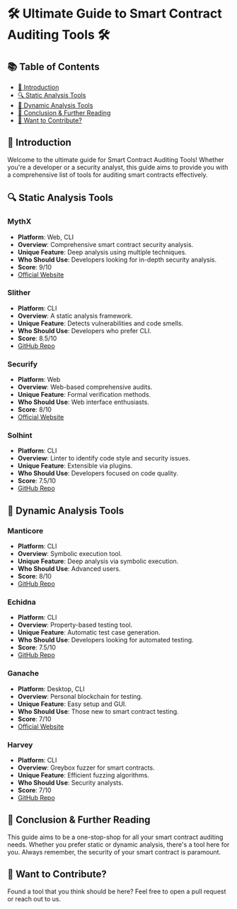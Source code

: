 # 🛠️ Ultimate Guide to Smart Contract Auditing Tools 🛠️

## 📚 Table of Contents

- [🎯 Introduction](#-introduction)
- [🔍 Static Analysis Tools](#-static-analysis-tools)
- [🏃 Dynamic Analysis Tools](#-dynamic-analysis-tools)
- [🔗 Conclusion & Further Reading](#-conclusion--further-reading)
- [🙏 Want to Contribute?](#-want-to-contribute)

## 🎯 Introduction

Welcome to the ultimate guide for Smart Contract Auditing Tools! Whether you're a developer or a security analyst, this guide aims to provide you with a comprehensive list of tools for auditing smart contracts effectively.

## 🔍 Static Analysis Tools

### MythX
- **Platform**: Web, CLI
- **Overview**: Comprehensive smart contract security analysis.
- **Unique Feature**: Deep analysis using multiple techniques.
- **Who Should Use**: Developers looking for in-depth security analysis.
- **Score**: 9/10
- [Official Website](https://mythx.io/)

### Slither
- **Platform**: CLI
- **Overview**: A static analysis framework.
- **Unique Feature**: Detects vulnerabilities and code smells.
- **Who Should Use**: Developers who prefer CLI.
- **Score**: 8.5/10
- [GitHub Repo](https://github.com/crytic/slither)

### Securify
- **Platform**: Web
- **Overview**: Web-based comprehensive audits.
- **Unique Feature**: Formal verification methods.
- **Who Should Use**: Web interface enthusiasts.
- **Score**: 8/10
- [Official Website](https://securify.chainsecurity.com/)

### Solhint
- **Platform**: CLI
- **Overview**: Linter to identify code style and security issues.
- **Unique Feature**: Extensible via plugins.
- **Who Should Use**: Developers focused on code quality.
- **Score**: 7.5/10
- [GitHub Repo](https://github.com/protofire/solhint)

## 🏃 Dynamic Analysis Tools

### Manticore
- **Platform**: CLI
- **Overview**: Symbolic execution tool.
- **Unique Feature**: Deep analysis via symbolic execution.
- **Who Should Use**: Advanced users.
- **Score**: 8/10
- [GitHub Repo](https://github.com/trailofbits/manticore)

### Echidna
- **Platform**: CLI
- **Overview**: Property-based testing tool.
- **Unique Feature**: Automatic test case generation.
- **Who Should Use**: Developers looking for automated testing.
- **Score**: 7.5/10
- [GitHub Repo](https://github.com/crytic/echidna)

### Ganache
- **Platform**: Desktop, CLI
- **Overview**: Personal blockchain for testing.
- **Unique Feature**: Easy setup and GUI.
- **Who Should Use**: Those new to smart contract testing.
- **Score**: 7/10
- [Official Website](https://www.trufflesuite.com/ganache)

### Harvey
- **Platform**: CLI
- **Overview**: Greybox fuzzer for smart contracts.
- **Unique Feature**: Efficient fuzzing algorithms.
- **Who Should Use**: Security analysts.
- **Score**: 7/10
- [GitHub Repo](https://github.com/crytic/harvey)

## 🔗 Conclusion & Further Reading

This guide aims to be a one-stop-shop for all your smart contract auditing needs. Whether you prefer static or dynamic analysis, there's a tool here for you. Always remember, the security of your smart contract is paramount.

## 🙏 Want to Contribute?

Found a tool that you think should be here? Feel free to open a pull request or reach out to us.
